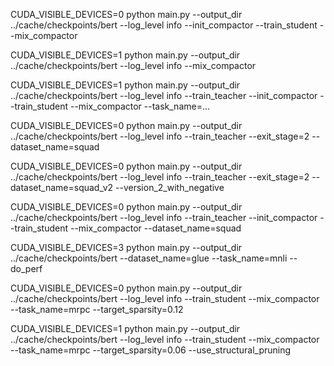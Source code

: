 CUDA_VISIBLE_DEVICES=0 python main.py --output_dir ../cache/checkpoints/bert --log_level info --init_compactor --train_student --mix_compactor

CUDA_VISIBLE_DEVICES=1 python main.py --output_dir ../cache/checkpoints/bert --log_level info --mix_compactor

CUDA_VISIBLE_DEVICES=1 python main.py --output_dir ../cache/checkpoints/bert --log_level info --train_teacher --init_compactor --train_student --mix_compactor --task_name=...

CUDA_VISIBLE_DEVICES=0 python main.py --output_dir ../cache/checkpoints/bert --log_level info --train_teacher --exit_stage=2 --dataset_name=squad

CUDA_VISIBLE_DEVICES=0 python main.py --output_dir ../cache/checkpoints/bert --log_level info --train_teacher --exit_stage=2 --dataset_name=squad_v2 --version_2_with_negative


CUDA_VISIBLE_DEVICES=0 python main.py --output_dir ../cache/checkpoints/bert --log_level info --train_teacher --init_compactor --train_student --mix_compactor --dataset_name=squad

CUDA_VISIBLE_DEVICES=3 python main.py --output_dir ../cache/checkpoints/bert --dataset_name=glue --task_name=mnli --do_perf


<!-- target_sparsity
structural_target_sparsity -->

CUDA_VISIBLE_DEVICES=0 python main.py --output_dir ../cache/checkpoints/bert --log_level info --train_student --mix_compactor --task_name=mrpc --target_sparsity=0.12

CUDA_VISIBLE_DEVICES=1 python main.py --output_dir ../cache/checkpoints/bert --log_level info --train_student --mix_compactor --task_name=mrpc --target_sparsity=0.06 --use_structural_pruning
